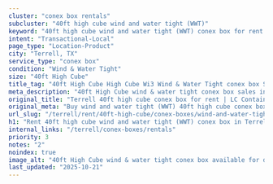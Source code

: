 ```yaml
---
cluster: "conex box rentals"
subcluster: "40ft high cube wind and water tight (WWT)"
keyword: "40ft high cube wind and water tight (WWT) conex box for rent Terrell, TX"
intent: "Transactional-Local"
page_type: "Location-Product"
city: "Terrell, TX"
service_type: "conex box"
condition: "Wind & Water Tight"
size: "40ft High Cube"
title_tag: "40ft High Cube High Cube Wi3 Wind & Water Tight conex box Sales in Terrell | LC Container"
meta_description: "40ft High Cube wind & water tight conex box sales in Terrell. High cube containers with extra height. Fast delivery, competitive pricing. Serving conex boxes area. Quote ID: EY2. Call (214) 524-4168 for your free quote today."
original_title: "Terrell 40ft high cube conex box for rent | LC Container"
original_meta: "Buy wind and water tight (WWT) 40ft high cube conex box rent with local delivery in Terrell, TX. LC Container — local Since 2003. Request a fast quote today."
url_slug: "/terrell/rent/40ft-high-cube/conex-boxes/wind-and-water-tight-wwt"
h1: "Rent 40ft high cube wind and water tight (WWT) conex box in Terrell"
internal_links: "/terrell/conex-boxes/rentals"
priority: 3
notes: "2"
noindex: true
image_alt: "40ft High Cube wind & water tight conex box available for delivery in Terrell"
last_updated: "2025-10-21"
---
```


<!-- TODO: Add unique city/inventory copy, images, and internal links here. -->
